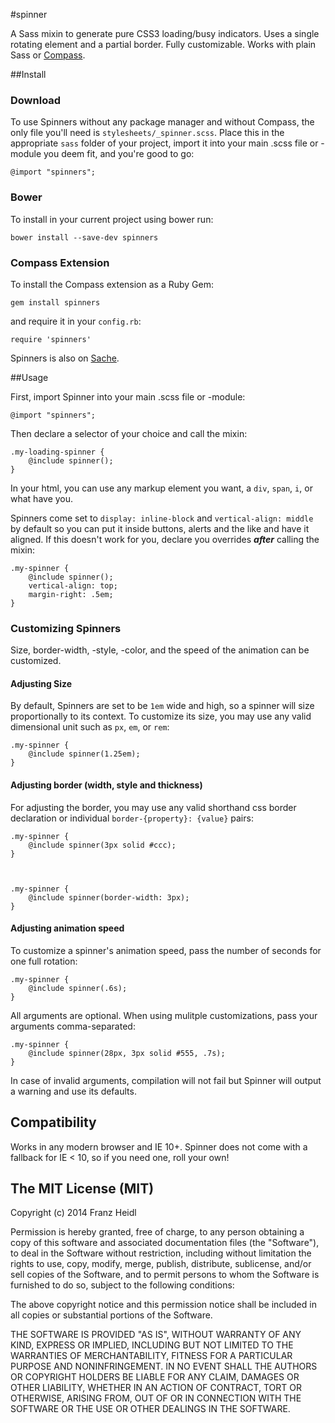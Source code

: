 #spinner


A Sass mixin to generate pure CSS3 loading/busy indicators.
Uses a single rotating element and a partial border.
Fully customizable.
Works with plain Sass or [Compass](http://compass-style.org).


##Install

### Download
To use Spinners without any package manager and without Compass, the only file you'll need is `stylesheets/_spinner.scss`. Place this in the appropriate `sass` folder of your project, import it into your main .scss file or -module you deem fit, and you're good to go:

    @import "spinners";


### Bower
To install in your current project using bower run:

    bower install --save-dev spinners


### Compass Extension

To install the Compass extension as a Ruby Gem:

    gem install spinners
    
and require it in your `config.rb`:

    require 'spinners'


Spinners is also on [Sache](http://www.sache.in/).

##Usage

First, import Spinner into your main .scss file or -module:

	@import "spinners";

Then declare a selector of your choice and call the mixin:

	.my-loading-spinner {
		@include spinner();
	}
	
In your html, you can use any markup element you want, a `div`, `span`, `i`, or what have you.


Spinners come set to `display: inline-block` and `vertical-align: middle` by default so you can put it inside buttons, alerts and the like and have it aligned. If this doesn't work for you, declare you overrides ***after*** calling the mixin:

	.my-spinner {
    	@include spinner();
        vertical-align: top;
       	margin-right: .5em;
    }

### Customizing Spinners
Size, border-width, -style, -color, and the speed of the animation can be customized. 


#### Adjusting Size
By default, Spinners are set to be `1em` wide and high, so a spinner will size proportionally to its context. To customize its size, you may use any valid dimensional unit such as `px`, `em`, or `rem`:

	.my-spinner {
		@include spinner(1.25em);
	}

#### Adjusting border (width, style and thickness)	
For adjusting the border, you may use any valid shorthand css border declaration or individual `border-{property}: {value}` pairs:

	.my-spinner {
		@include spinner(3px solid #ccc);
	}
	

	
	.my-spinner {
		@include spinner(border-width: 3px);	
	}
	
#### Adjusting animation speed
To customize a spinner's animation speed, pass the number of seconds for one full rotation:

	.my-spinner {
		@include spinner(.6s);
	}
	
All arguments are optional. When using mulitple customizations, pass your arguments comma-separated:

	.my-spinner {
		@include spinner(28px, 3px solid #555, .7s);
	}
	
In case of invalid arguments, compilation will not fail but Spinner will output a warning and use its defaults.




## Compatibility
Works in any modern browser and IE 10+.
Spinner does not come with a fallback for IE < 10, so if you need one, roll your own!


The MIT License (MIT)
---


Copyright (c) 2014 Franz Heidl

Permission is hereby granted, free of charge, to any person obtaining a copy
of this software and associated documentation files (the "Software"), to deal
in the Software without restriction, including without limitation the rights
to use, copy, modify, merge, publish, distribute, sublicense, and/or sell
copies of the Software, and to permit persons to whom the Software is
furnished to do so, subject to the following conditions:

The above copyright notice and this permission notice shall be included in
all copies or substantial portions of the Software.

THE SOFTWARE IS PROVIDED "AS IS", WITHOUT WARRANTY OF ANY KIND, EXPRESS OR
IMPLIED, INCLUDING BUT NOT LIMITED TO THE WARRANTIES OF MERCHANTABILITY,
FITNESS FOR A PARTICULAR PURPOSE AND NONINFRINGEMENT. IN NO EVENT SHALL THE
AUTHORS OR COPYRIGHT HOLDERS BE LIABLE FOR ANY CLAIM, DAMAGES OR OTHER
LIABILITY, WHETHER IN AN ACTION OF CONTRACT, TORT OR OTHERWISE, ARISING FROM,
OUT OF OR IN CONNECTION WITH THE SOFTWARE OR THE USE OR OTHER DEALINGS IN
THE SOFTWARE.
